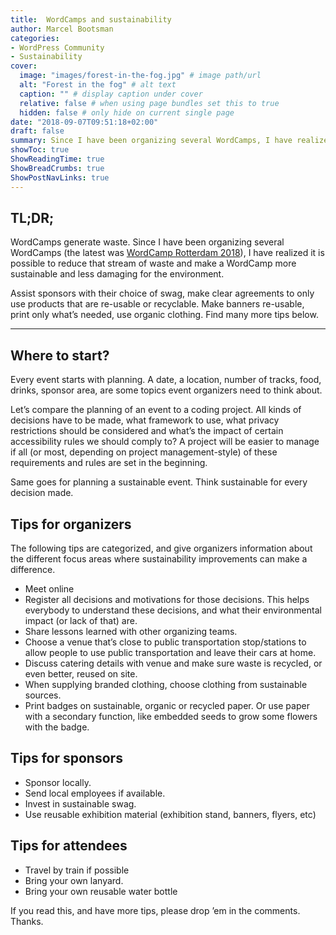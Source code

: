 ```yaml
---
title:  WordCamps and sustainability
author: Marcel Bootsman
categories:
- WordPress Community
- Sustainability
cover: 
  image: "images/forest-in-the-fog.jpg" # image path/url
  alt: "Forest in the fog" # alt text
  caption: "" # display caption under cover
  relative: false # when using page bundles set this to true
  hidden: false # only hide on current single page
date: "2018-09-07T09:51:18+02:00"
draft: false
summary: Since I have been organizing several WordCamps, I have realized it is possible to reduce that stream of waste and make a WordCamp more sustainable and less damaging for the environment.
showToc: true
ShowReadingTime: true
ShowBreadCrumbs: true
ShowPostNavLinks: true
---
```


TL;DR;
------

WordCamps generate waste. Since I have been organizing several WordCamps (the latest was [WordCamp Rotterdam 2018](https://2018.rotterdam.wordcamp.org/)), I have realized it is possible to reduce that stream of waste and make a WordCamp more sustainable and less damaging for the environment.   
  
Assist sponsors with their choice of swag, make clear agreements to only use products that are re-usable or recyclable. Make banners re-usable, print only what’s needed, use organic clothing. Find many more tips below.

- - - - - -

Where to start?
---------------

Every event starts with planning. A date, a location, number of tracks, food, drinks, sponsor area, are some topics event organizers need to think about.

Let’s compare the planning of an event to a coding project. All kinds of decisions have to be made, what framework to use, what privacy restrictions should be considered and what’s the impact of certain accessibility rules we should comply to? A project will be easier to manage if all (or most, depending on project management-style) of these requirements and rules are set in the beginning.

Same goes for planning a sustainable event. Think sustainable for every decision made.

Tips for organizers
-------------------

The following tips are categorized, and give organizers information about the different focus areas where sustainability improvements can make a difference.

- Meet online
- Register all decisions and motivations for those decisions. This helps everybody to understand these decisions, and what their environmental impact (or lack of that) are.
- Share lessons learned with other organizing teams.
- Choose a venue that’s close to public transportation stop/stations to allow people to use public transportation and leave their cars at home.
- Discuss catering details with venue and make sure waste is recycled, or even better, reused on site.
- When supplying branded clothing, choose clothing from sustainable sources.
- Print badges on sustainable, organic or recycled paper. Or use paper with a secondary function, like embedded seeds to grow some flowers with the badge.

Tips for sponsors
-----------------

- Sponsor locally.
- Send local employees if available.
- Invest in sustainable swag.
- Use reusable exhibition material (exhibition stand, banners, flyers, etc)

Tips for attendees
------------------

- Travel by train if possible
- Bring your own lanyard.
- Bring your own reusable water bottle

If you read this, and have more tips, please drop ’em in the comments. Thanks.